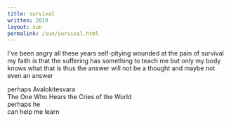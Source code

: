 ```yaml
---
title: survival
written: 2019
layout: sun
permalink: /sun/survival.html
---
```


<div class="poem">
I've been angry all these years  
self-pitying  
wounded  
at the pain of survival  
my faith is that the suffering  
has something to teach me  
but only my body knows  
what that is  
thus the answer  
will not be a thought  
and maybe  
not even an answer  

perhaps Avalokitesvara  
The One Who Hears the Cries of the World  
perhaps he  
can help me learn
</div>
